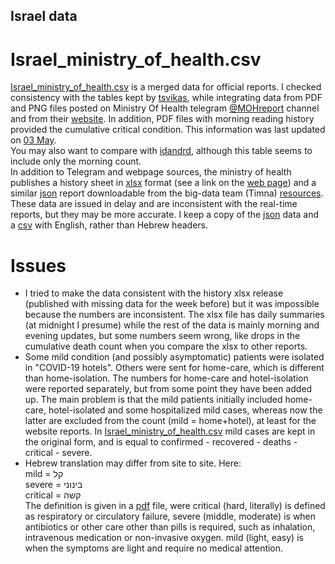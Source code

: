 ## Israel data
# Israel_ministry_of_health.csv
[Israel_ministry_of_health.csv](https://github.com/yuval-harpaz/covid-19_data_analysis/blob/master/data/Israel/Israel_ministry_of_health.csv) is a merged data for official reports. I checked consistency with the tables kept by  [tsvikas](https://github.com/tsvikas/COVID-19-Israel-data/blob/master/daily_reports/total_cases.csv), while integrating data from PDF and PNG files posted on Ministry Of Health telegram [@MOHreport](https://web.telegram.org/#/im?p=@MOHreport) channel and from their [website](https://govextra.gov.il/ministry-of-health/corona/corona-virus/). In addition, PDF files with morning reading history provided the cumulative critical condition. This information was last updated on [03 May](https://github.com/yuval-harpaz/covid-19_data_analysis/blob/master/data/Israel/MOHreport_03_05_2020_time_0900.pdf).<br>
You may also want to compare with [idandrd](https://github.com/idandrd/israel-covid19-data/blob/master/IsraelCOVID19.csv), although this table seems to include only the morning count.<br>
In addition to Telegram and webpage sources, the ministry of health publishes a history sheet in [xlsx](https://github.com/yuval-harpaz/covid-19_data_analysis/blob/master/data/Israel/covid19-data-israel.xlsx) format (see a link on the [web page](https://govextra.gov.il/ministry-of-health/corona/corona-virus/)) and a similar [json](https://data.gov.il/api/action/datastore_search?resource_id=e4bf0ab8-ec88-4f9b-8669-f2cc78273edd) report downloadable from the big-data team (Timna) [resources](https://data.gov.il/dataset/covid-19). These data are issued in delay and are inconsistent with the real-time reports, but they may be more accurate. I keep a copy of the [json](https://github.com/yuval-harpaz/covid-19_data_analysis/blob/master/data/Israel/corona_hospitalization_ver_001.json) data and a [csv](https://github.com/yuval-harpaz/covid-19_data_analysis/blob/master/data/Israel/corona_hospitalization_ver_001.csv) with English, rather than Hebrew headers. 

# Issues
* I tried to make the data consistent with the history xlsx release (published with missing data for the week before) but it was impossible because the numbers are inconsistent. The xlsx file has daily summaries (at midnight I presume) while the rest of the data is mainly morning and evening updates, but some numbers seem wrong, like drops in the cumulative death count when you compare the xlsx to other reports.<br>
* Some mild condition (and possibly asymptomatic) patients were isolated in "COVID-19 hotels". Others were sent for home-care, which is different than home-isolation. The numbers for home-care and hotel-isolation were reported separately, but from some point they have been added up. The main problem is that the mild patients initially included home-care, hotel-isolated and some hospitalized mild cases, whereas now the latter are excluded from the count (mild = home+hotel), at least for the website reports. In [Israel_ministry_of_health.csv](https://github.com/yuval-harpaz/covid-19_data_analysis/blob/master/data/Israel/Israel_ministry_of_health.csv) mild cases are kept in the original form, and is equal to confirmed - recovered - deaths - critical - severe.<br>
* Hebrew translation may differ from site to site. Here:<br>
mild = קל<br>
severe = בינוני<br>
critical = קשה<br>
The definition is given in a [pdf](https://data.gov.il/dataset/f54e79b2-3e6b-4b65-a857-f93e47997d9c/resource/25343697-571b-4180-b482-61fcd08071b4/download/readme-.pdf) file, were critical (hard, literally) is defined as respiratory or circulatory failure, severe (middle, moderate) is when antibiotics or other care other than pills is required, such as inhalation, intravenous medication or non-invasive oxygen. mild (light, easy) is when the symptoms are light and require no medical attention.

